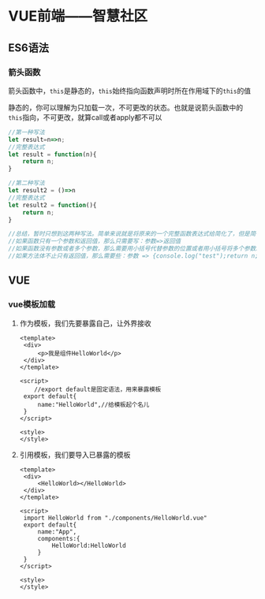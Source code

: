 # VUE前端——智慧社区

## ES6语法

### 箭头函数

箭头函数中，`this`是静态的，`this`始终指向函数声明时所在作用域下的`this`的值

静态的，你可以理解为只加载一次，不可更改的状态。也就是说箭头函数中的`this`指向，不可更改，就算call或者apply都不可以

```js
//第一种写法
let result=n=>n;
//完整表达式
let result = function(n){
    return n;
}

//第二种写法
let result2 = ()=>n
//完整表达式
let result2 = function(){
    return n;
}

//总结，暂时只想到这两种写法。简单来说就是将原来的一个完整函数表达式给简化了，但是简化过头，初学者可能比较懵，比如我。简化后的表达式，即：参数=>方法体
//如果函数只有一个参数和返回值，那么只需要写：参数=>返回值
//如果函数没有参数或者多个参数，那么需要用小括号代替参数的位置或者用小括号将多个参数囊括起来：()=>返回值
//如果方法体不止只有返回值，那么需要些：参数 => {console.log("test");return n;}
```



## VUE

### vue模板加载

1. 作为模板，我们先要暴露自己，让外界接收

   ```vue
   <template>
   	<div>
   		<p>我是组件HelloWorld</p>
   	</div>
   </template>
   
   <script>
       //export default是固定语法，用来暴露模板
   	export default{
   		name:"HelloWorld",//给模板起个名儿
   	}
   </script>
   
   <style>
   </style>
   ```

2. 引用模板，我们要导入已暴露的模板

   ```vue
   <template>
   	<div>
   		<HelloWorld></HelloWorld>
   	</div>
   </template>
   
   <script>
   	import HelloWorld from "./components/HelloWorld.vue"
   	export default{
   		name:"App",
   		components:{
   			HelloWorld:HelloWorld
   		}
   	}
   </script>
   
   <style>
   </style>
   ```

   